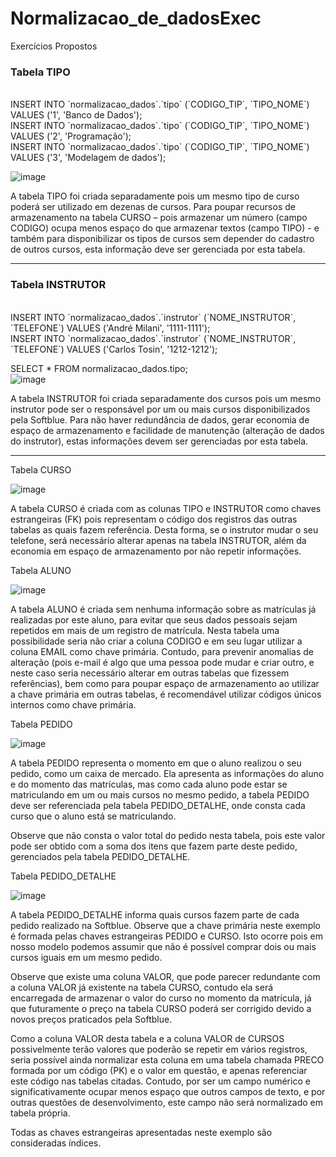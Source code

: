 # Normalizacao_de_dadosExec
Exercícios Propostos

<h3> Tabela TIPO </h3> <br>
INSERT INTO `normalizacao_dados`.`tipo` (`CODIGO_TIP`, `TIPO_NOME`) VALUES ('1', 'Banco de Dados');       <br>
INSERT INTO `normalizacao_dados`.`tipo` (`CODIGO_TIP`, `TIPO_NOME`) VALUES ('2', 'Programação');          <br>
INSERT INTO `normalizacao_dados`.`tipo` (`CODIGO_TIP`, `TIPO_NOME`) VALUES ('3', 'Modelagem de dados');   <br>

![image](https://user-images.githubusercontent.com/69328711/147393224-c99d8282-c745-4d44-99ef-0d4e967d9c7e.png)



A tabela TIPO foi criada separadamente pois um mesmo tipo de curso poderá ser utilizado em dezenas de cursos. Para poupar recursos de armazenamento na tabela CURSO – pois armazenar um número (campo CODIGO) ocupa menos espaço do que armazenar textos (campo TIPO) - e também para disponibilizar os tipos de cursos sem depender do cadastro de outros cursos, esta informação deve ser gerenciada por esta tabela.
<hr>
<h3> Tabela INSTRUTOR </h3> <br>
INSERT INTO `normalizacao_dados`.`instrutor` (`NOME_INSTRUTOR`, `TELEFONE`) VALUES ('André Milani', '1111-1111'); <br>
INSERT INTO `normalizacao_dados`.`instrutor` (`NOME_INSTRUTOR`, `TELEFONE`) VALUES ('Carlos Tosin', '1212-1212'); <br>

SELECT * FROM normalizacao_dados.tipo; <br>
![image](https://user-images.githubusercontent.com/69328711/147393236-5e7d44b4-6b82-425c-a782-9c11c35f52ea.png)



A tabela INSTRUTOR foi criada separadamente dos cursos pois um mesmo instrutor pode ser o responsável por um ou mais cursos disponibilizados pela Softblue. Para não haver redundância de dados, gerar economia de espaço de armazenamento e facilidade de manutenção (alteração de dados do instrutor), estas informações devem ser gerenciadas por esta tabela.
<hr>
Tabela CURSO

![image](https://user-images.githubusercontent.com/69328711/147393241-35748cb2-09c9-42dc-b493-0e9c57f947ee.png)

A tabela CURSO é criada com as colunas TIPO e INSTRUTOR como chaves estrangeiras (FK) pois representam o código dos registros das outras tabelas as quais fazem referência. Desta forma, se o instrutor mudar o seu telefone, será necessário alterar apenas na tabela INSTRUTOR, além da economia em espaço de armazenamento por não repetir informações.

Tabela ALUNO

![image](https://user-images.githubusercontent.com/69328711/147393262-09db7c4b-5f0a-4327-a3ef-c28eb97293a5.png)

A tabela ALUNO é criada sem nenhuma informação sobre as matrículas já realizadas por este aluno, para evitar que seus dados pessoais sejam repetidos em mais de um registro de matrícula. Nesta tabela uma possibilidade seria não criar a coluna CODIGO e em seu lugar utilizar a coluna EMAIL como chave primária. Contudo, para prevenir anomalias de alteração (pois e-mail é algo que uma pessoa pode mudar e criar outro, e neste caso seria necessário alterar em outras tabelas que fizessem referências), bem como para poupar espaço de armazenamento ao utilizar a chave primária em outras tabelas, é recomendável utilizar códigos únicos internos como chave primária.

Tabela PEDIDO

![image](https://user-images.githubusercontent.com/69328711/147393257-44b2f2a9-b0fb-4b2c-8a64-4617eacee265.png)

A tabela PEDIDO representa o momento em que o aluno realizou o seu pedido, como um caixa de mercado. Ela apresenta as informações do aluno e do momento das matrículas, mas como cada aluno pode estar se matriculando em um ou mais cursos no mesmo pedido, a tabela PEDIDO deve ser referenciada pela tabela PEDIDO_DETALHE, onde consta cada curso que o aluno está se matriculando.

Observe que não consta o valor total do pedido nesta tabela, pois este valor pode ser obtido com a soma dos itens que fazem parte deste pedido, gerenciados pela tabela PEDIDO_DETALHE.

Tabela PEDIDO_DETALHE

![image](https://user-images.githubusercontent.com/69328711/147393253-2ce7a01c-76d4-466c-9f8a-8b5b20bb638a.png)

A tabela PEDIDO_DETALHE informa quais cursos fazem parte de cada pedido realizado na Softblue. Observe que a chave primária neste exemplo é formada pelas chaves estrangeiras PEDIDO e CURSO. Isto ocorre pois em nosso modelo podemos assumir que não é possível comprar dois ou mais cursos iguais em um mesmo pedido.

Observe que existe uma coluna VALOR, que pode parecer redundante com a coluna VALOR já existente na tabela CURSO, contudo ela será encarregada de armazenar o valor do curso no momento da matrícula, já que futuramente o preço na tabela CURSO poderá ser corrigido devido a novos preços praticados pela Softblue.

Como a coluna VALOR desta tabela e a coluna VALOR de CURSOS possivelmente terão valores que poderão se repetir em vários registros, seria possível ainda normalizar esta coluna em uma tabela chamada PRECO formada por um código (PK) e o valor em questão, e apenas referenciar este código nas tabelas citadas. Contudo, por ser um campo numérico e significativamente ocupar menos espaço que outros campos de texto, e por outras questões de desenvolvimento, este campo não será normalizado em tabela própria.

Todas as chaves estrangeiras apresentadas neste exemplo são consideradas índices.

